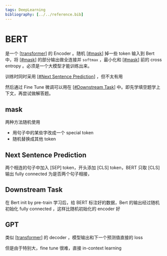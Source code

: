 ```yaml
---
tags: DeepLearning
bibliography: [../../reference.bib]
---
```

# BERT

是一个 [[transformer]] 的 Encoder 。随机 [[#mask]] 掉一些 token 输入到 Bert 中，将 [[#mask]] 的部分输出做全连接并 `softmax` ，最小化和 [[#mask]] 前的 cross entropy 。必须是一个大模型才能训练出来。

训练时同时采用 [[#Next Sentence Prediction]] ，但不太有用

然后通过 Fine Tune 微调可以用在 [[#Downstream Task]] 中。即先学填空题学上下文，再尝试做解答题。

## mask

两种方法随机使用

- 用句子中的某些字改成一个 special token
- 随机替换成其他 token

## Next Sentence Prediction

两个相连的句子中加入 [SEP] token，开头添加 [CLS] token，BERT 只取 [CLS] 输出 fully connected 为是否两个句子相接，

## Downstream Task

在 Bert init by pre-train 学习后，给 BERT 标注好的数据，Bert 的输出经过随机初始化 fully connected ，这样比随机初始化的 encoder 好

## GPT

类似 [[transformer]] 的 decoder ，模型输出和下一个预测值直接的 loss

但是由于特别大，fine tune 很难，直接 in-context learning

[//begin]: # "Autogenerated link references for markdown compatibility"
[transformer]: ../transformer.md "Transformer"
[#mask]: BERT.md "BERT"
[#Next Sentence Prediction]: BERT.md "BERT"
[#Downstream Task]: BERT.md "BERT"
[//end]: # "Autogenerated link references"
